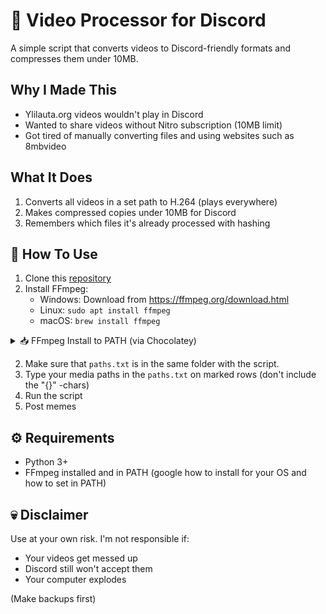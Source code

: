 # 🎥 Video Processor for Discord

A simple script that converts videos to Discord-friendly formats and compresses them under 10MB.

## Why I Made This

- Ylilauta.org videos wouldn't play in Discord
- Wanted to share videos without Nitro subscription (10MB limit)
- Got tired of manually converting files and using websites such as 8mbvideo

## What It Does

1. Converts all videos in a set path to H.264 (plays everywhere)
2. Makes compressed copies under 10MB for Discord
3. Remembers which files it's already processed with hashing

## 🔧 How To Use

1. Clone this [repository](https://github.com/Volavi/Disconverter/archive/refs/heads/main.zip)
2. Install FFmpeg:
   - Windows: Download from https://ffmpeg.org/download.html
   - Linux: `sudo apt install ffmpeg`
   - macOS: `brew install ffmpeg`
<details>
<summary>📥 FFmpeg Install to PATH (via Chocolatey)</summary>

### Command Prompt (Admin):
```cmd
@"%SystemRoot%\System32\WindowsPowerShell\v1.0\powershell.exe" -NoProfile -InputFormat None -ExecutionPolicy Bypass -Command "[System.Net.ServicePointManager]::SecurityProtocol = 3072; iex ((New-Object System.Net.WebClient).DownloadString('https://community.chocolatey.org/install.ps1'))" && SET "PATH=%PATH%;%ALLUSERSPROFILE%\chocolatey\bin" && choco install ffmpeg -y
```

### PowerShell (Admin):
```powershell
Set-ExecutionPolicy Bypass -Scope Process -Force; [System.Net.ServicePointManager]::SecurityProtocol = [System.Net.ServicePointManager]::SecurityProtocol -bor 3072; iex ((New-Object System.Net.WebClient).DownloadString('https://community.chocolatey.org/install.ps1')); choco install ffmpeg -y
```

> **Note**  
> - Run as Administrator  
> - The `-y` flag auto-confirms installations  
> - Adds FFmpeg to PATH automatically
</details>

2. Make sure that `paths.txt` is in the same folder with the script.
3. Type your media paths in the `paths.txt` on marked rows (don't include the "{}" -chars)
4. Run the script
5. Post memes


## ⚙️ Requirements

- Python 3+
- FFmpeg installed and in PATH (google how to install for your OS and how to set in PATH)

## 💀 Disclaimer

Use at your own risk. I'm not responsible if:
- Your videos get messed up
- Discord still won't accept them
- Your computer explodes

(Make backups first)
